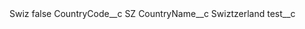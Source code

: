<?xml version="1.0" encoding="UTF-8"?>
<CustomMetadata xmlns="http://soap.sforce.com/2006/04/metadata" xmlns:xsi="http://www.w3.org/2001/XMLSchema-instance" xmlns:xsd="http://www.w3.org/2001/XMLSchema">
    <label>Swiz</label>
    <protected>false</protected>
    <values>
        <field>CountryCode__c</field>
        <value xsi:type="xsd:string">SZ</value>
    </values>
    <values>
        <field>CountryName__c</field>
        <value xsi:type="xsd:string">Swiztzerland</value>
    </values>
    <values>
        <field>test__c</field>
        <value xsi:nil="true"/>
    </values>
</CustomMetadata>
